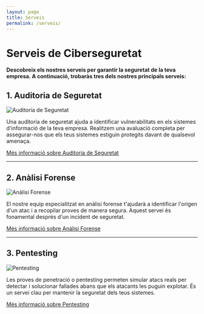 ```yaml
---
layout: page
title: Serveis
permalink: /serveis/
---
```

# Serveis de Ciberseguretat

**Descobreix els nostres serveis per garantir la seguretat de la teva empresa. A continuació, trobaràs tres dels nostres principals serveis:**

## 1. Auditoria de Seguretat

![Auditoria de Seguretat](https://exemple.com/auditoria.jpg)

Una auditoria de seguretat ajuda a identificar vulnerabilitats en els sistemes d'informació de la teva empresa. Realitzem una avaluació completa per assegurar-nos que els teus sistemes estiguin protegits davant de qualsevol amenaça.

[Més informació sobre Auditoria de Seguretat](https://exemple.com/auditoria-seguretat)

---

## 2. Anàlisi Forense

![Anàlisi Forense](https://exemple.com/forense.jpg)

El nostre equip especialitzat en anàlisi forense t'ajudarà a identificar l'origen d'un atac i a recopilar proves de manera segura. Aquest servei és fonamental després d'un incident de seguretat.

[Més informació sobre Anàlisi Forense](https://exemple.com/analisi-forense)

---

## 3. Pentesting

![Pentesting](https://exemple.com/pentesting.jpg)

Les proves de penetració o pentesting permeten simular atacs reals per detectar i solucionar fallades abans que els atacants les puguin explotar. És un servei clau per mantenir la seguretat dels teus sistemes.

[Més informació sobre Pentesting](https://exemple.com/pentesting)
